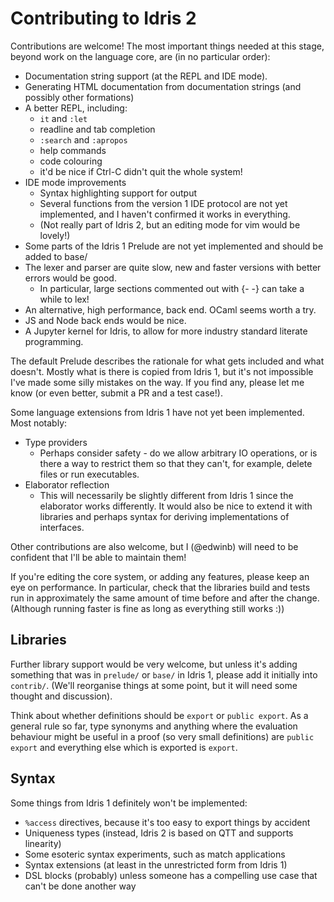 Contributing to Idris 2
=======================

Contributions are welcome! The most important things needed at this stage,
beyond work on the language core, are (in no particular order):

* Documentation string support (at the REPL and IDE mode).
* Generating HTML documentation from documentation strings (and possibly other
  formations)
* A better REPL, including:
  - `it` and `:let`
  - readline and tab completion
  - `:search` and `:apropos`
  - help commands
  - code colouring
  - it'd be nice if Ctrl-C didn't quit the whole system!
* IDE mode improvements
  - Syntax highlighting support for output 
  - Several functions from the version 1 IDE protocol are not yet implemented,
    and I haven't confirmed it works in everything.
  - (Not really part of Idris 2, but an editing mode for vim would be lovely!)
* Some parts of the Idris 1 Prelude are not yet implemented and should be
  added to base/
* The lexer and parser are quite slow, new and faster versions with better
  errors would be good.
  - In particular, large sections commented out with {- -} can take a while
    to lex!
* An alternative, high performance, back end. OCaml seems worth a try.
* JS and Node back ends would be nice.
* A Jupyter kernel for Idris, to allow for more industry standard literate programming.

The default Prelude describes the rationale for what gets included and what
doesn't. Mostly what is there is copied from Idris 1, but it's not impossible
I've made some silly mistakes on the way. If you find any, please let me know
(or even better, submit a PR and a test case!).

Some language extensions from Idris 1 have not yet been implemented. Most
notably:

* Type providers
  - Perhaps consider safety - do we allow arbitrary IO operations, or is
    there a way to restrict them so that they can't, for example, delete
    files or run executables.
* Elaborator reflection
  - This will necessarily be slightly different from Idris 1 since the
    elaborator works differently. It would also be nice to extend it with
    libraries and perhaps syntax for deriving implementations of interfaces.

Other contributions are also welcome, but I (@edwinb) will need to be
confident that I'll be able to maintain them!

If you're editing the core system, or adding any features, please keep an
eye on performance. In particular, check that the libraries build and tests
run in approximately the same amount of time before and after the change.
(Although running faster is fine as long as everything still works :))

Libraries
---------

Further library support would be very welcome, but unless it's adding something
that was in `prelude/` or `base/` in Idris 1, please add it initially into
`contrib/`. (We'll reorganise things at some point, but it will need some
thought and discussion).

Think about whether definitions should be `export` or `public export`. As
a general rule so far, type synonyms and anything where the evaluation
behaviour might be useful in a proof (so very small definitions) are
`public export` and everything else which is exported is `export`.

Syntax
------

Some things from Idris 1 definitely won't be implemented:

* `%access` directives, because it's too easy to export things by accident
* Uniqueness types (instead, Idris 2 is based on QTT and supports linearity)
* Some esoteric syntax experiments, such as match applications
* Syntax extensions (at least in the unrestricted form from Idris 1)
* DSL blocks (probably) unless someone has a compelling use case that can't
  be done another way

